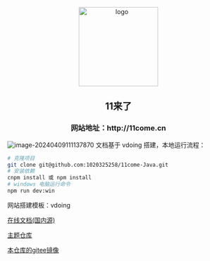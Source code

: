 
<p align="center"><a href="http://11come.penetrate.cn:8080/" target="_blank" rel="noopener noreferrer"><img width="180" src="https://11laile-note-img.oss-cn-beijing.aliyuncs.com/logo-17126321753331.png" alt="logo"></a></p>


<h2 align="center">11来了</h2>
<h3 align="center">网站地址：http://11come.cn</h3>

![image-20240409111137870](https://11laile-note-img.oss-cn-beijing.aliyuncs.com/image-20240409111137870.png)
文档基于 vdoing 搭建，本地运行流程：
```bash
# 克隆项目
git clone git@github.com:1020325258/11come-Java.git
# 安装依赖
cnpm install 或 npm install
# windows 电脑运行命令
npm run dev:win 
```

网站搭建模板：vdoing

[在线文档(国内源)](https://doc.xugaoyi.com/)

[主题仓库](https://github.com/xugaoyi/vuepress-theme-vdoing)

[本仓库的gitee镜像](https://gitee.com/xugaoyi/vuepress-theme-vdoing-doc)